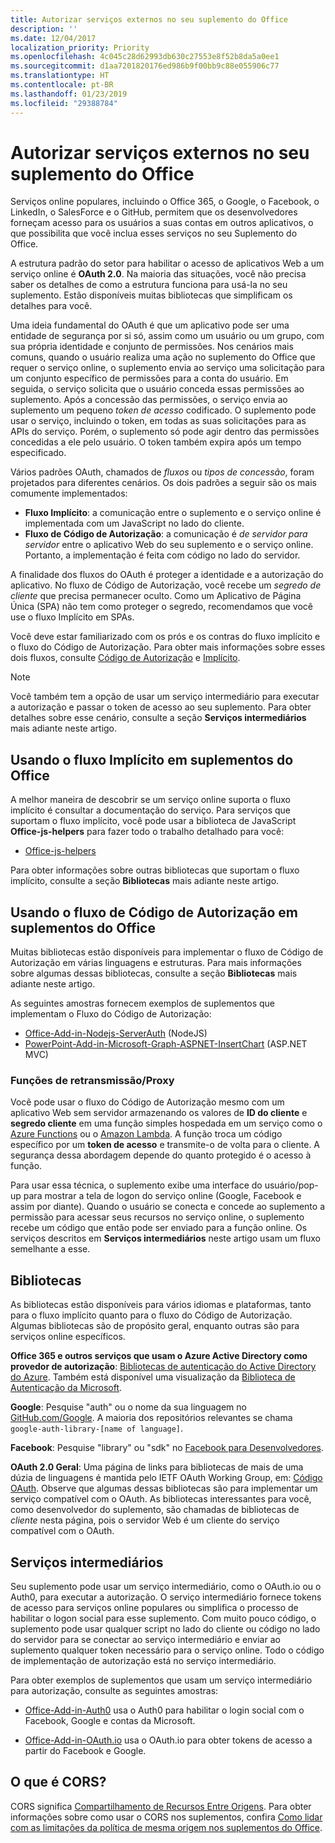 ```yaml
---
title: Autorizar serviços externos no seu suplemento do Office
description: ''
ms.date: 12/04/2017
localization_priority: Priority
ms.openlocfilehash: 4c045c28d62993db630c27553e8f52b8da5a0ee1
ms.sourcegitcommit: d1aa7201820176ed986b9f00bb9c88e055906c77
ms.translationtype: HT
ms.contentlocale: pt-BR
ms.lasthandoff: 01/23/2019
ms.locfileid: "29388784"
---
```

# <a name="authorize-external-services-in-your-office-add-in"></a>Autorizar serviços externos no seu suplemento do Office

Serviços online populares, incluindo o Office 365, o Google, o Facebook, o LinkedIn, o SalesForce e o GitHub, permitem que os desenvolvedores forneçam acesso para os usuários a suas contas em outros aplicativos, o que possibilita que você inclua esses serviços no seu Suplemento do Office.

A estrutura padrão do setor para habilitar o acesso de aplicativos Web a um serviço online é **OAuth 2.0**. Na maioria das situações, você não precisa saber os detalhes de como a estrutura funciona para usá-la no seu suplemento. Estão disponíveis muitas bibliotecas que simplificam os detalhes para você.

Uma ideia fundamental do OAuth é que um aplicativo pode ser uma entidade de segurança por si só, assim como um usuário ou um grupo, com sua própria identidade e conjunto de permissões. Nos cenários mais comuns, quando o usuário realiza uma ação no suplemento do Office que requer o serviço online, o suplemento envia ao serviço uma solicitação para um conjunto específico de permissões para a conta do usuário. Em seguida, o serviço solicita que o usuário conceda essas permissões ao suplemento. Após a concessão das permissões, o serviço envia ao suplemento um pequeno *token de acesso* codificado. O suplemento pode usar o serviço, incluindo o token, em todas as suas solicitações para as APIs do serviço. Porém, o suplemento só pode agir dentro das permissões concedidas a ele pelo usuário. O token também expira após um tempo especificado.

Vários padrões OAuth, chamados de *fluxos* ou *tipos de concessão*, foram projetados para diferentes cenários. Os dois padrões a seguir são os mais comumente implementados:

- **Fluxo Implícito**: a comunicação entre o suplemento e o serviço online é implementada com um JavaScript no lado do cliente.
- **Fluxo de Código de Autorização**: a comunicação é *de servidor para servidor* entre o aplicativo Web do seu suplemento e o serviço online. Portanto, a implementação é feita com código no lado do servidor.

A finalidade dos fluxos do OAuth é proteger a identidade e a autorização do aplicativo. No fluxo de Código de Autorização, você recebe um *segredo de cliente* que precisa permanecer oculto. Como um Aplicativo de Página Única (SPA) não tem como proteger o segredo, recomendamos que você use o fluxo Implícito em SPAs.

Você deve estar familiarizado com os prós e os contras do fluxo implícito e o fluxo do Código de Autorização. Para obter mais informações sobre esses dois fluxos, consulte [Código de Autorização](https://tools.ietf.org/html/rfc6749#section-1.3.1) e [Implícito](https://tools.ietf.org/html/rfc6749#section-1.3.2).

> [!NOTE]
> Você também tem a opção de usar um serviço intermediário para executar a autorização e passar o token de acesso ao seu suplemento. Para obter detalhes sobre esse cenário, consulte a seção **Serviços intermediários** mais adiante neste artigo.

## <a name="using-the-implicit-flow-in-office-add-ins"></a>Usando o fluxo Implícito em suplementos do Office
A melhor maneira de descobrir se um serviço online suporta o fluxo implícito é consultar a documentação do serviço. Para serviços que suportam o fluxo implícito, você pode usar a biblioteca de JavaScript **Office-js-helpers** para fazer todo o trabalho detalhado para você:

- [Office-js-helpers](https://github.com/OfficeDev/office-js-helpers)

Para obter informações sobre outras bibliotecas que suportam o fluxo implícito, consulte a seção **Bibliotecas** mais adiante neste artigo.

## <a name="using-the-authorization-code-flow-in-office-add-ins"></a>Usando o fluxo de Código de Autorização em suplementos do Office

Muitas bibliotecas estão disponíveis para implementar o fluxo de Código de Autorização em várias linguagens e estruturas. Para mais informações sobre algumas dessas bibliotecas, consulte a seção **Bibliotecas** mais adiante neste artigo.

As seguintes amostras fornecem exemplos de suplementos que implementam o Fluxo do Código de Autorização:

- [Office-Add-in-Nodejs-ServerAuth](https://github.com/OfficeDev/Office-Add-in-Nodejs-ServerAuth) (NodeJS)
- [PowerPoint-Add-in-Microsoft-Graph-ASPNET-InsertChart](https://github.com/OfficeDev/PowerPoint-Add-in-Microsoft-Graph-ASPNET-InsertChart) (ASP.NET MVC)

### <a name="relayproxy-functions"></a>Funções de retransmissão/Proxy

Você pode usar o fluxo do Código de Autorização mesmo com um aplicativo Web sem servidor armazenando os valores de **ID do cliente** e **segredo cliente** em uma função simples hospedada em um serviço como o [Azure Functions](https://azure.microsoft.com/services/functions) ou o [Amazon Lambda](https://aws.amazon.com/lambda). A função troca um código específico por um **token de acesso** e transmite-o de volta para o cliente. A segurança dessa abordagem depende do quanto protegido é o acesso à função.

Para usar essa técnica, o suplemento exibe uma interface do usuário/pop-up para mostrar a tela de logon do serviço online (Google, Facebook e assim por diante). Quando o usuário se conecta e concede ao suplemento a permissão para acessar seus recursos no serviço online, o suplemento recebe um código que então pode ser enviado para a função online. Os serviços descritos em **Serviços intermediários** neste artigo usam um fluxo semelhante a esse.

## <a name="libraries"></a>Bibliotecas

As bibliotecas estão disponíveis para vários idiomas e plataformas, tanto para o fluxo implícito quanto para o fluxo do Código de Autorização. Algumas bibliotecas são de propósito geral, enquanto outras são para serviços online específicos.

**Office 365 e outros serviços que usam o Azure Active Directory como provedor de autorização**: [Bibliotecas de autenticação do Active Directory do Azure](https://azure.microsoft.com/documentation/articles/active-directory-authentication-libraries/). Também está disponível uma visualização da [Biblioteca de Autenticação da Microsoft](https://www.nuget.org/packages/Microsoft.Identity.Client).

**Google**: Pesquise "auth" ou o nome da sua linguagem no [GitHub.com/Google](https://github.com/google). A maioria dos repositórios relevantes se chama `google-auth-library-[name of language]`.

**Facebook**: Pesquise "library" ou "sdk" no [Facebook para Desenvolvedores](https://developers.facebook.com).

**OAuth 2.0 Geral**: Uma página de links para bibliotecas de mais de uma dúzia de linguagens é mantida pelo IETF OAuth Working Group, em: [Código OAuth](https://oauth.net/code/). Observe que algumas dessas bibliotecas são para implementar um serviço compatível com o OAuth. As bibliotecas interessantes para você, como desenvolvedor do suplemento, são chamadas de bibliotecas de *cliente* nesta página, pois o servidor Web é um cliente do serviço compatível com o OAuth.

## <a name="middleman-services"></a>Serviços intermediários

Seu suplemento pode usar um serviço intermediário, como o OAuth.io ou o Auth0, para executar a autorização. O serviço intermediário fornece tokens de acesso para serviços online populares ou simplifica o processo de habilitar o logon social para esse suplemento. Com muito pouco código, o suplemento pode usar qualquer script no lado do cliente ou código no lado do servidor para se conectar ao serviço intermediário e enviar ao suplemento qualquer token necessário para o serviço online. Todo o código de implementação de autorização está no serviço intermediário.

Para obter exemplos de suplementos que usam um serviço intermediário para autorização, consulte as seguintes amostras:

- [Office-Add-in-Auth0](https://github.com/OfficeDev/Office-Add-in-Auth0) usa o Auth0 para habilitar o login social com o Facebook, Google e contas da Microsoft.

- [Office-Add-in-OAuth.io](https://github.com/OfficeDev/Office-Add-in-OAuth.io) usa o OAuth.io para obter tokens de acesso a partir do Facebook e Google.

## <a name="what-is-cors"></a>O que é CORS?

CORS significa [Compartilhamento de Recursos Entre Origens](https://developer.mozilla.org/docs/Web/HTTP/Access_control_CORS). Para obter informações sobre como usar o CORS nos suplementos, confira [Como lidar com as limitações da política de mesma origem nos suplementos do Office](addressing-same-origin-policy-limitations.md).
